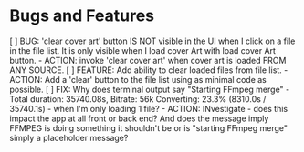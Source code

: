 # Bugs and Features
[ ] BUG: 'clear cover art' button IS NOT visible in the UI when I click on a file in the file list. It is  only visible when I load cover Art with load cover Art button.
    - ACTION: invoke 'clear cover art' when cover art is loaded FROM ANY SOURCE.
[ ] FEATURE: Add ability to clear loaded files from file list.
    - ACTION: Add a 'clear' button to the file list using as minimal code as possible.
[ ] FIX: Why does terminal output say "Starting FFmpeg merge" - Total duration: 35740.08s, Bitrate: 56k
Converting: 23.3% (8310.0s / 35740.1s) - when I'm only loading 1 file?
    - ACTION: INvestigate - does this impact the app at all front or back end? And does the message imply FFMPEG is doing something it shouldn't be or is "starting FFmpeg merge" simply a placeholder message?